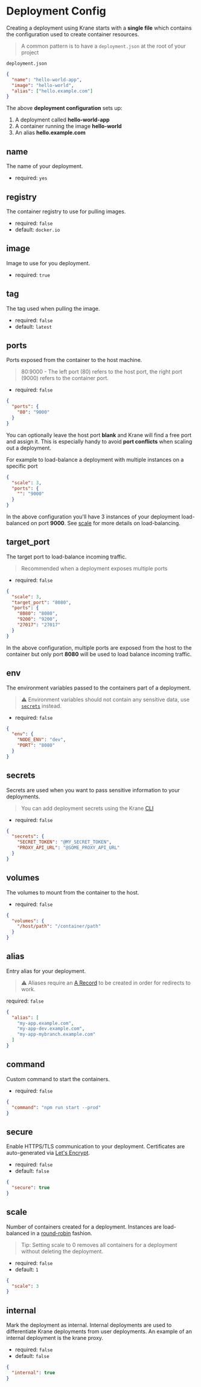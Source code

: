 # Deployment Config

Creating a deployment using Krane starts with a **single file** which contains the configuration used to create container resources.

> A common pattern is to have a `deployment.json` at the root of your project

`deployment.json`

```json
{
  "name": "hello-world-app",
  "image": "hello-world",
  "alias": ["hello.example.com"]
}
```

The above **deployment configuration** sets up:

1. A deployment called **hello-world-app**
2. A container running the image **hello-world**
3. An alias **hello.example.com**

## name

The name of your deployment.

- required: `yes`

## registry

The container registry to use for pulling images.

- required: `false`
- default: `docker.io`

## image

Image to use for you deployment.

- required: `true`

## tag

The tag used when pulling the image.

- required: `false`
- default: `latest`

## ports

Ports exposed from the container to the host machine.

> 80:9000 - The left port (80) refers to the host port, the right port (9000) refers to the container port.

- required: `false`

```json
{
  "ports": {
    "80": "9000"
  }
}
```

You can optionally leave the host port **blank** and Krane will find a free port and assign it. This is especially handy to avoid **port conflicts** when scaling out a deployment.

For example to load-balance a deployment with multiple instances on a specific port

```json
{
  "scale": 3,
  "ports": {
    "": "9000"
  }
}
```

In the above configuration you'll have 3 instances of your deployment load-balanced on port **9000**. See [scale](docs/deployment-configuration?id=scale) for more details on load-balancing.

## target_port

The target port to load-balance incoming traffic.

> Recommended when a deployment exposes multiple ports

- required: `false`

```json
{
  "scale": 3,
  "target_port": "8080",
  "ports": {
    "8080": "8080",
    "9200": "9200",
    "27017": "27017"
  }
}
```

In the above configuration, multiple ports are exposed from the host to the container but only port **8080** will be used to load balance incoming traffic.

## env

The environment variables passed to the containers part of a deployment.

> ⚠️ Environment variables should not contain any sensitive data, use [`secrets`](docs/deployment-configuration?id=secrets) instead.

- required: `false`

```json
{
  "env": {
    "NODE_ENV": "dev",
    "PORT": "8080"
  }
}
```

## secrets

Secrets are used when you want to pass sensitive information to your deployments.

> You can add deployment secrets using the Krane [CLI](docs/cli?id=secrets)

- required: `false`

```json
{
  "secrets": {
    "SECRET_TOKEN": "@MY_SECRET_TOKEN",
    "PROXY_API_URL": "@SOME_PROXY_API_URL"
  }
}
```

## volumes

The volumes to mount from the container to the host.

- required: `false`

```json
{
  "volumes": {
    "/host/path": "/container/path"
  }
}
```

## alias

Entry alias for your deployment.

> ⚠️ Aliases require an [A Record](https://www.digitalocean.com/docs/networking/dns/how-to/manage-records/#a-records) to be created in order for redirects to work.

required: `false`

```json
{
  "alias": [
    "my-app.example.com",
    "my-app-dev.example.com",
    "my-app-mybranch.example.com"
  ]
}
```

## command

Custom command to start the containers.

- required: `false`

```json
{
  "command": "npm run start --prod"
}
```

## secure

Enable HTTPS/TLS communication to your deployment. Certificates are auto-generated via [Let's Encrypt](https://letsencrypt.org/).

- required: `false`
- default: `false`

```json
{
  "secure": true
}
```

## scale

Number of containers created for a deployment. Instances are load-balanced in a [round-robin](https://en.wikipedia.org/wiki/Round-robin_DNS) fashion.

> Tip: Setting scale to 0 removes all containers for a deployment without deleting the deployment.

- required: `false`
- default: `1`

```json
{
  "scale": 3
}
```

## internal

Mark the deployment as internal. Internal deployments are used to differentiate Krane deployments from user deployments. An example of an internal deployment is the krane proxy.

- required: `false`
- default: `false`

```json
{
  "internal": true
}
```
